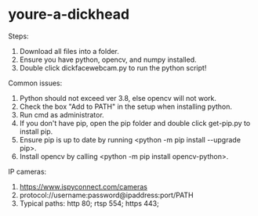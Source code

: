 # youre-a-dickhead
Steps:
1. Download all files into a folder.
2. Ensure you have python, opencv, and numpy installed.
3. Double click dickfacewebcam.py to run the python script!

Common issues:
1. Python should not exceed ver 3.8, else opencv will not work.
2. Check the box "Add to PATH" in the setup when installing python.
3. Run cmd as administrator.
4. If you don't have pip, open the pip folder and double click get-pip.py to install pip.
5. Ensure pip is up to date by running <python -m pip install --upgrade pip>.
6. Install opencv by calling <python -m pip install opencv-python>.

IP cameras:
1. https://www.ispyconnect.com/cameras
2. protocol://username:password@ipaddress:port/PATH
3. Typical paths: http 80; rtsp 554; https 443;
